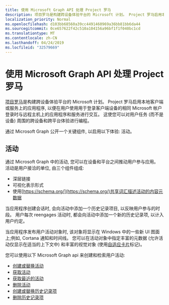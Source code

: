 ```yaml
---
title: 使用 Microsoft Graph API 处理 Project 罗马
description: 项目罗马是构建跨设备体验平台的 Microsoft 计划。 Project 罗马启用本地客户端或服务上的应用程序, 以便在用户使用用于登录客户端设备的相同 Microsoft 帐户登录时与远程主机上的应用程序和服务进行交互。 这使您可以对用户任务 (而不是设备) 周围的跨设备和跨平台体验进行编程。
localization_priority: Normal
ms.openlocfilehash: d103bb68560a39cc4491460969a36bb81bb6da44
ms.sourcegitcommit: 0ce657622f42c510a104156a96bf1f1f040bc1cd
ms.translationtype: MT
ms.contentlocale: zh-CN
ms.lasthandoff: 04/24/2019
ms.locfileid: "32579669"
---
```

# <a name="use-the-microsoft-graph-api-to-work-with-project-rome"></a>使用 Microsoft Graph API 处理 Project 罗马

[项目罗马](https://developer.microsoft.com/en-us/windows/project-rome)是构建跨设备体验平台的 Microsoft 计划。 Project 罗马启用本地客户端或服务上的应用程序, 以便在用户使用用于登录客户端设备的相同 Microsoft 帐户登录时与远程主机上的应用程序和服务进行交互。 这使您可以对用户任务 (而不是设备) 周围的跨设备和跨平台体验进行编程。

通过 Microsoft Graph 公开一个关键组件, 以启用以下体验: 活动。

## <a name="activities"></a>活动

通过 Microsoft Graph 中的活动, 您可以在设备和平台之间推动用户参与应用。 活动是用户接洽的单位, 由三个组件组成:

- 深层链接
- 可视化表示形式
- 使用[https://schema.org/](https://schema.org/)共享词汇描述活动的内容元数据

当应用程序创建会话时, 会向活动中添加一个历史记录项目, 以反映用户参与的时段。 用户每次 reengages 活动时, 都会向活动中添加一个新的历史记录项, 以计入用户约定。

当应用程序发布用户活动对象时, 该对象将显示在 Windows 中的一些新 UI 图面上;例如, Cortana 通知和时间线。 您可以在活动对象中指定丰富的元数据 (允许活动仅显示在适当的上下文中) 和丰富的视觉对象 (使用[自适应卡片](https://adaptivecards.io/)标记)。

您可以使用以下 Microsoft Graph api 来创建和检索用户活动:

- [创建或替换活动](../api/projectrome-put-activity.md)
- [获取活动](../api/projectrome-get-activities.md)
- [获取最近的活动](../api/projectrome-get-recent-activities.md)
- [删除活动](../api/projectrome-delete-activity.md)
- [创建或替换历史记录项](../api/projectrome-put-historyitem.md)
- [删除历史记录项](../api/projectrome-delete-historyitem.md)

